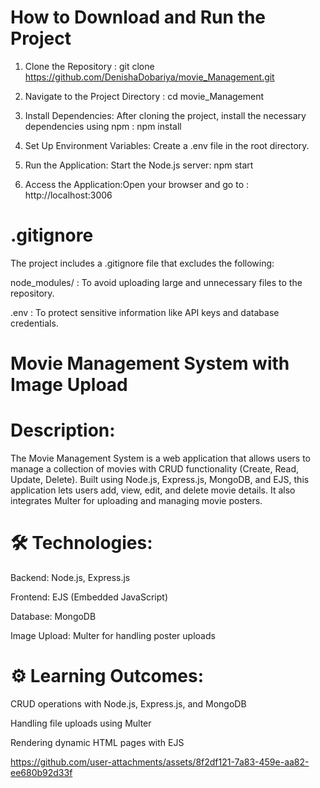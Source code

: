 # How to Download and Run the Project
1. Clone the Repository :
git clone https://github.com/DenishaDobariya/movie_Management.git

2. Navigate to the Project Directory :
cd movie_Management

3. Install Dependencies: After cloning the project, install the necessary dependencies using npm :
npm install

4. Set Up Environment Variables:
Create a .env file in the root directory.

5. Run the Application: Start the Node.js server:
npm start

6. Access the Application:Open your browser and go to : 
 http://localhost:3006 

# .gitignore
The project includes a .gitignore file that excludes the following:

node_modules/ :  To avoid uploading large and unnecessary files to the repository.

.env :  To protect sensitive information like API keys and database credentials.

# Movie Management System with Image Upload 
# Description: 

The Movie Management System is a web application that allows users to manage a collection of movies with CRUD functionality (Create, Read, Update, Delete). Built using Node.js, Express.js, MongoDB, and EJS, this application lets users add, view, edit, and delete movie details. It also integrates Multer for uploading and managing movie posters.


# 🛠️ Technologies:

Backend: Node.js, Express.js

Frontend: EJS (Embedded JavaScript)

Database: MongoDB

Image Upload: Multer for handling poster uploads


# ⚙️ Learning Outcomes:

CRUD operations with Node.js, Express.js, and MongoDB

Handling file uploads using Multer

Rendering dynamic HTML pages with EJS



https://github.com/user-attachments/assets/8f2df121-7a83-459e-aa82-ee680b92d33f

